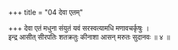 +++
title = "04 देवा एतम्"

+++
देवा एतं मधुना संयुतं यवं सरस्वत्यामधि मणावचर्कृषुः ।  
इन्द्र आसीत् सीरपतिः शतक्रतुः कीनाशा आसन् मरुतः सुदानवः ॥ ४ ॥